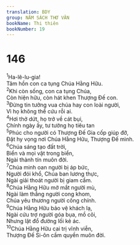 ```yaml
---
translation: BDY
group: NĂM SÁCH THƠ VĂN
bookName: Thi thiên 
bookNumber: 19
---
```


<div class="title"><h1>146</h1></div>
<span class="verse thi_146_1"><sup>1</sup>Ha-lê-lu-gia!<br/>Tâm hồn con ca tụng Chúa Hằng Hữu.<br/></span>
<span class="verse thi_146_2"><sup>2</sup>Khi còn sống, con ca tụng Chúa,<br/>Còn hiện hữu, còn hát khen Thượng Đế con.<br/></span>
<span class="verse thi_146_3"><sup>3</sup>Đừng tin tưởng vua chúa hay con loài người,<br/>Vì họ không thể cứu rỗi ai.<br/></span>
<span class="verse thi_146_4"><sup>4</sup>Hơi thở dứt, họ trở về cát bụi,<br/>Chính ngày ấy, tư tưởng họ tiêu tan<br/> </span>
<span class="verse thi_146_5"><sup>5</sup>Phúc cho người có Thượng Đế Gia cốp giúp đỡ,<br/>Đặt hy vọng nơi Chúa Hằng Hữu, Thượng Đế mình.<br/></span>
<span class="verse thi_146_6"><sup>6</sup>Chúa sáng tạo đất trời,<br/>Biển và mọi vật trong biển,<br/>Ngài thành tín muôn đời.<br/></span>
<span class="verse thi_146_7"><sup>7</sup>Chúa minh oan người bị áp bức,<br/>Người đói khổ, Chúa ban lương thực,<br/>Ngài giải thoát người bị giam cầm.<br/></span>
<span class="verse thi_146_8"><sup>8</sup>Chúa Hằng Hữu mở mắt người mù,<br/>Ngài làm thẳng người cong khom,<br/>Chúa yêu thương người công chính.<br/></span>
<span class="verse thi_146_9"><sup>9</sup>Chúa Hằng Hữu bảo vệ khách lạ,<br/>Ngài cứu trợ người góa bụa, mồ côi,<br/>Nhưng lật đổ đường lối kẻ ác.<br/></span>
<span class="verse thi_146_10"><sup>10</sup>Chúa Hằng Hữu cai trị vĩnh viễn,<br/>Thượng Đế Si-ôn cầm quyền muôn đời.</span>
